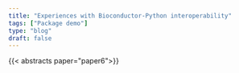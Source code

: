 ```yaml
---
title: "Experiences with Bioconductor-Python interoperability"
tags: ["Package demo"]
type: "blog"
draft: false
---
```


{{< abstracts paper="paper6">}}


